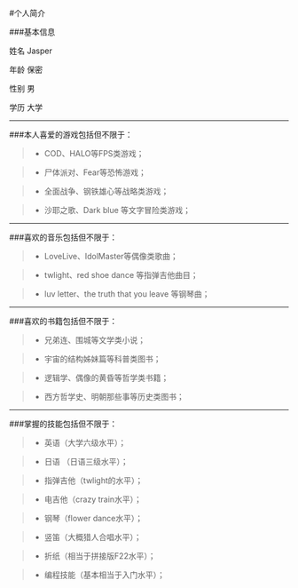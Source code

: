 
#个人简介

###基本信息

姓名  Jasper

年龄  保密

性别  男

学历  大学

************

###本人喜爱的游戏包括但不限于：

>*   COD、HALO等FPS类游戏；

>*   尸体派对、Fear等恐怖游戏；

>*  全面战争、钢铁雄心等战略类游戏；

>*   沙耶之歌、Dark blue 等文字冒险类游戏；
************
###喜欢的音乐包括但不限于：

>*  LoveLive、IdolMaster等偶像类歌曲；

>*  twlight、red shoe dance 等指弹吉他曲目；

>*  luv letter、the truth that you leave 等钢琴曲；

************

###喜欢的书籍包括但不限于：

>*  兄弟连、围城等文学类小说；

>*  宇宙的结构姊妹篇等科普类图书；

>*  逻辑学、偶像的黄昏等哲学类书籍；

>*  西方哲学史、明朝那些事等历史类图书；

************

###掌握的技能包括但不限于：

>*  英语（大学六级水平）；

>*  日语 （日语三级水平）；

>*  指弹吉他（twlight的水平）；

>*  电吉他（crazy train水平）；

>*  钢琴（flower dance水平）；

>*  竖笛（大概猎人合唱水平）；

>*  折纸（相当于拼接版F22水平）；
 
>*  编程技能（基本相当于入门水平）；







   

